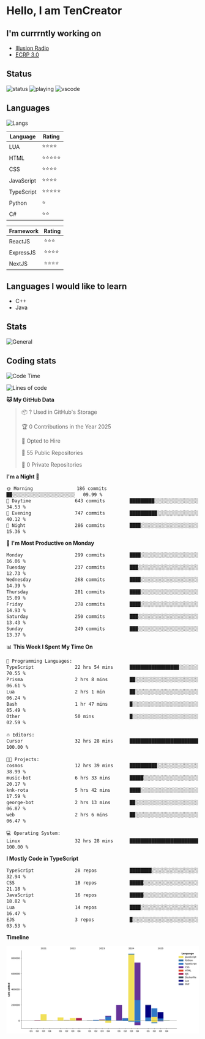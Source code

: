# Hello, I am TenCreator

## I'm currrntly working on
- [Illusion Radio](https://illusionradio.co.uk/)
- [ECRP 3.0](http://github.com/Emerald-Coast-Roleplay/)

## Status
![status](https://api.statusbadges.me/badge/status/518334475038359555?simple=true&style=for-the-badge)
![playing](https://api.statusbadges.me/badge/playing/518334475038359555?style=for-the-badge)
![vscode](https://api.statusbadges.me/badge/vscode/518334475038359555?style=for-the-badge)

## Languages
![Langs](https://github-readme-stats.vercel.app/api/top-langs/?username=tencreator&layout=compact&theme=radical)


|Language|Rating|
|--------|------|
|LUA|⭐️⭐️⭐️⭐️|
|HTML|⭐️⭐️⭐️⭐️⭐️|
|CSS|⭐️⭐️⭐️⭐️|
|JavaScript|⭐️⭐️⭐️⭐️|
|TypeScript|⭐️⭐️⭐️⭐️⭐️|
|Python|⭐️|
|C#|⭐️⭐️ |

|Framework|Rating|
|--------|------|
|ReactJS|⭐️⭐️⭐|
|ExpressJS|⭐️⭐️⭐️⭐️|
|NextJS|⭐️⭐️⭐⭐️|

## Languages I would like to learn
- C++
- Java

## Stats
![General](https://github-readme-stats.vercel.app/api?username=tencreator&show_icons=true&theme=radical)

## Coding stats

<!--START_SECTION:waka-->
![Code Time](http://img.shields.io/badge/Code%20Time-436%20hrs%2025%20mins-blue)

![Lines of code](https://img.shields.io/badge/From%20Hello%20World%20I%27ve%20Written-1.9%20million%20lines%20of%20code-blue)

**🐱 My GitHub Data** 

> 📦 ? Used in GitHub's Storage 
 > 
> 🏆 0 Contributions in the Year 2025
 > 
> 💼 Opted to Hire
 > 
> 📜 55 Public Repositories 
 > 
> 🔑 0 Private Repositories 
 > 
**I'm a Night 🦉** 

```text
🌞 Morning                186 commits         ██░░░░░░░░░░░░░░░░░░░░░░░   09.99 % 
🌆 Daytime                643 commits         █████████░░░░░░░░░░░░░░░░   34.53 % 
🌃 Evening                747 commits         ██████████░░░░░░░░░░░░░░░   40.12 % 
🌙 Night                  286 commits         ████░░░░░░░░░░░░░░░░░░░░░   15.36 % 
```
📅 **I'm Most Productive on Monday** 

```text
Monday                   299 commits         ████░░░░░░░░░░░░░░░░░░░░░   16.06 % 
Tuesday                  237 commits         ███░░░░░░░░░░░░░░░░░░░░░░   12.73 % 
Wednesday                268 commits         ████░░░░░░░░░░░░░░░░░░░░░   14.39 % 
Thursday                 281 commits         ████░░░░░░░░░░░░░░░░░░░░░   15.09 % 
Friday                   278 commits         ████░░░░░░░░░░░░░░░░░░░░░   14.93 % 
Saturday                 250 commits         ███░░░░░░░░░░░░░░░░░░░░░░   13.43 % 
Sunday                   249 commits         ███░░░░░░░░░░░░░░░░░░░░░░   13.37 % 
```


📊 **This Week I Spent My Time On** 

```text
💬 Programming Languages: 
TypeScript               22 hrs 54 mins      ██████████████████░░░░░░░   70.55 % 
Prisma                   2 hrs 8 mins        ██░░░░░░░░░░░░░░░░░░░░░░░   06.61 % 
Lua                      2 hrs 1 min         ██░░░░░░░░░░░░░░░░░░░░░░░   06.24 % 
Bash                     1 hr 47 mins        █░░░░░░░░░░░░░░░░░░░░░░░░   05.49 % 
Other                    50 mins             █░░░░░░░░░░░░░░░░░░░░░░░░   02.59 % 

🔥 Editors: 
Cursor                   32 hrs 28 mins      █████████████████████████   100.00 % 

🐱‍💻 Projects: 
cosmos                   12 hrs 39 mins      ██████████░░░░░░░░░░░░░░░   38.99 % 
music-bot                6 hrs 33 mins       █████░░░░░░░░░░░░░░░░░░░░   20.17 % 
knk-rota                 5 hrs 42 mins       ████░░░░░░░░░░░░░░░░░░░░░   17.59 % 
george-bot               2 hrs 13 mins       ██░░░░░░░░░░░░░░░░░░░░░░░   06.87 % 
web                      2 hrs 6 mins        ██░░░░░░░░░░░░░░░░░░░░░░░   06.47 % 

💻 Operating System: 
Linux                    32 hrs 28 mins      █████████████████████████   100.00 % 
```

**I Mostly Code in TypeScript** 

```text
TypeScript               28 repos            ████████░░░░░░░░░░░░░░░░░   32.94 % 
CSS                      18 repos            █████░░░░░░░░░░░░░░░░░░░░   21.18 % 
JavaScript               16 repos            █████░░░░░░░░░░░░░░░░░░░░   18.82 % 
Lua                      14 repos            ████░░░░░░░░░░░░░░░░░░░░░   16.47 % 
EJS                      3 repos             █░░░░░░░░░░░░░░░░░░░░░░░░   03.53 % 
```



**Timeline**

![Lines of Code chart](https://raw.githubusercontent.com/tencreator/tencreator/main/assets/bar_graph.png)


<!--END_SECTION:waka-->

